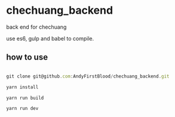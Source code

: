 # chechuang_backend
back end for chechuang

use es6, gulp and babel to compile.

## how to use

```javascript

git clone git@github.com:AndyFirstBlood/chechuang_backend.git

yarn install

yarn run build

yarn run dev

```